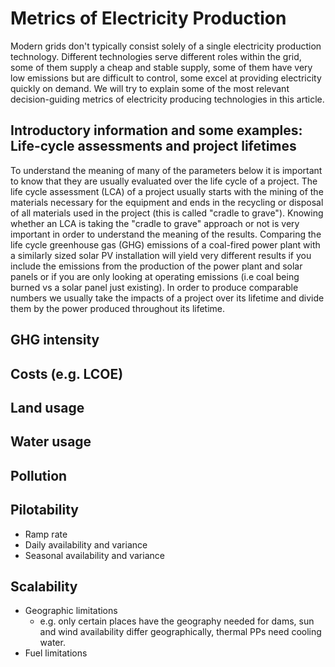 # Metrics of Electricity Production
Modern grids don't typically consist solely of a single electricity production technology. Different technologies serve different roles within the grid, some of them supply a cheap and stable supply, some of them have very low emissions but are difficult to control, some excel at providing electricity quickly on demand. We will try to explain some of the most relevant decision-guiding metrics of electricity producing technologies in this article.

## Introductory information and some examples: Life-cycle assessments and project lifetimes
To understand the meaning of many of the parameters below it is important to know that they are usually evaluated over the life cycle of a project. The life cycle assessment (LCA) of a project usually starts with the mining of the materials necessary for the equipment and ends in the recycling or disposal of all materials used in the project (this is called "cradle to grave"). Knowing whether an LCA is taking the "cradle to grave" approach or not is very important in order to understand the meaning of the results. Comparing the life cycle greenhouse gas (GHG) emissions of a coal-fired power plant with a similarly sized solar PV installation will yield very different results if you include the emissions from the production of the power plant and solar panels or if you are only looking at operating emissions (i.e coal being burned vs a solar panel just existing). In order to produce comparable numbers we usually take the impacts of a project over its lifetime and divide them by the power produced throughout its lifetime.

## GHG intensity
## Costs (e.g. LCOE)
## Land usage
## Water usage
## Pollution

## Pilotability
- Ramp rate
- Daily availability and variance
- Seasonal availability and variance
## Scalability
- Geographic limitations
    - e.g. only certain places have the geography needed for dams, sun and wind availability differ geographically, thermal PPs need cooling water.
- Fuel limitations
